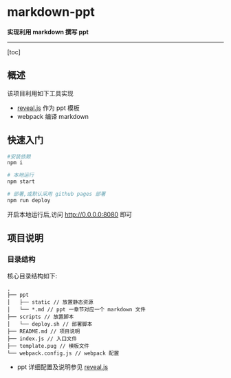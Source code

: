 
# markdown-ppt

**实现利用 markdown 撰写 ppt**

---

[toc]



## 概述
该项目利用如下工具实现
* [reveal.js](https://www.npmjs.com/package/reveal.js) 作为 ppt 模板
* webpack 编译 markdown

## 快速入门
 
```bash
#安装依赖
npm i

# 本地运行
npm start

# 部署,或默认采用 github pages 部署
npm run deploy
```

开启本地运行后,访问 <http://0.0.0.0:8080> 即可


## 项目说明

### 目录结构
核心目录结构如下:

```
.
├── ppt
│   ├── static // 放置静态资源
│   └── *.md // ppt 一章节对应一个 markdown 文件
├── scripts // 放置脚本
│   └── deploy.sh // 部署脚本
├── README.md // 项目说明
├── index.js // 入口文件
├── template.pug // 模板文件
└── webpack.config.js // webpack 配置
```


* ppt 详细配置及说明参见 [reveal.js](https://www.npmjs.com/package/reveal.js)
